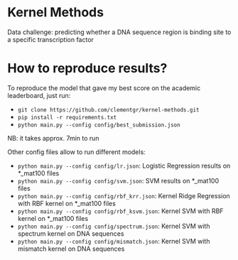 # Kernel Methods
Data challenge: predicting whether a DNA sequence region is binding site to a specific transcription factor

# How to reproduce results?
To reproduce the model that gave my best score on the academic leaderboard, just run:
* `git clone https://github.com/clementgr/kernel-methods.git`
* `pip install -r requirements.txt`
* `python main.py --config config/best_submission.json` 

NB: it takes approx. 7min to run

Other config files allow to run different models:
* `python main.py --config config/lr.json`: Logistic Regression results on *_mat100 files
* `python main.py --config config/svm.json`: SVM results on *_mat100 files
* `python main.py --config config/rbf_krr.json`: Kernel Ridge Regression with RBF kernel on *_mat100 files
* `python main.py --config config/rbf_ksvm.json`: Kernel SVM with RBF kernel on *_mat100 files
* `python main.py --config config/spectrum.json`: Kernel SVM with spectrum kernel on DNA sequences 
* `python main.py --config config/mismatch.json`: Kernel SVM with mismatch kernel on DNA sequences 
